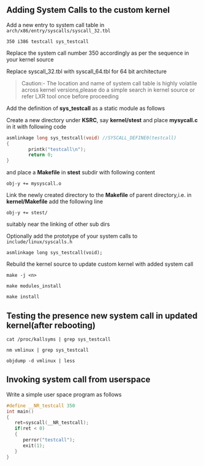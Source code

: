 ## Adding System Calls to the custom kernel

Add a new entry to system call table in `arch/x86/entry/syscalls/syscall_32.tbl`

`350 i386 testcall sys_testcall`

Replace the system call number 350 accordingly as per the sequence in your kernel source

Replace syscall_32.tbl with syscall_64.tbl for 64 bit architecture

> Caution:-
> The location and name of system call table is highly volatile across kernel versions,please do a simple search in
> kernel source or refer LXR tool once before proceeding

Add the definition of **sys_testcall** as a static module as follows

Create a new directory under **KSRC**, say **kernel/stest** and place **mysycall.c** in it with following code
```C
asmlinkage long sys_testcall(void) //SYSCALL_DEFINE0(testcall)
{
        printk("testcall\n");
        return 0;
}
```
and place a **Makefile** in **stest** subdir with following content

`obj-y += mysyscall.o`

Link the newly created directory to the **Makefile** of parent directory,i.e. in **kernel/Makefile** add the following line

`obj-y += stest/`

suitably near the linking of other sub dirs

Optionally add the prototype of your system calls to `include/linux/syscalls.h`

`asmlinkage long sys_testcall(void);`

Rebuild the kernel source to update custom kernel with added system call

`make -j <n>`

`make modules_install`

`make install`

## Testing the presence new system call in updated kernel(after rebooting)

`cat /proc/kallsyms | grep sys_testcall`

`nm vmlinux | grep sys_testcall`

`objdump -d vmlinux | less`

## Invoking system call from userspace

Write a simple user space program as follows
```C
#define __NR_testcall 350
int main()
{
   ret=syscall(__NR_testcall);
   if(ret < 0)
   {
      perror("testcall");
      exit(1);
   }
}
```
